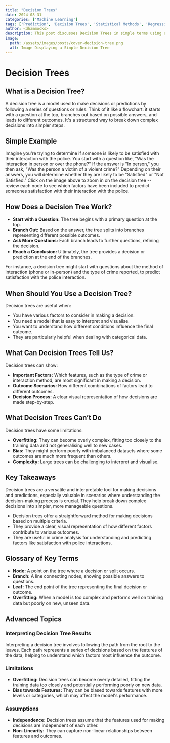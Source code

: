 ```yaml
---
title: "Decision Trees"
date: 2024-08-31
categories: ['Machine Learning']
tags: ['Prediction', 'Decision Trees', 'Statistical Methods', 'Regression Modelling', 'Classification']
author: <dhammocks>
description: This post discusses Decision Trees in simple terms using accessible language for all.
image:
  path: /assets/images/posts/cover-decision-tree.png
  alt: Image Displaying a Simple Decision Tree
---
```


# Decision Trees

## What is a Decision Tree?

A decision tree is a model used to make decisions or predictions by following a series of questions or rules. Think of it like a flowchart: it starts with a question at the top, branches out based on possible answers, and leads to different outcomes. It's a structured way to break down complex decisions into simpler steps.


## Simple Example

Imagine you're trying to determine if someone is likely to be satisfied with their interaction with the police. You start with a question like, "Was the interaction in person or over the phone?" If the answer is "In person," you then ask, "Was the person a victim of a violent crime?" Depending on their answers, you will determine whether they are likely to be "Satisfied" or "Not Satisfied." Click on the image above to zoom in on the decision tree -- review each node to see which factors have been included to predict someones satisfaction with their interaction with the police.


## How Does a Decision Tree Work?

- **Start with a Question:** The tree begins with a primary question at the top.
- **Branch Out:** Based on the answer, the tree splits into branches representing different possible outcomes.
- **Ask More Questions:** Each branch leads to further questions, refining the decision.
- **Reach a Conclusion:** Ultimately, the tree provides a decision or prediction at the end of the branches.

For instance, a decision tree might start with questions about the method of interaction (phone or in-person) and the type of crime reported, to predict satisfaction with the police interaction.


## When Should You Use a Decision Tree?

Decision trees are useful when:

- You have various factors to consider in making a decision.
- You need a model that is easy to interpret and visualise.
- You want to understand how different conditions influence the final outcome.
- They are particularly helpful when dealing with categorical data.

## What Can Decision Trees Tell Us?

Decision trees can show:

- **Important Factors:** Which features, such as the type of crime or interaction method, are most significant in making a decision.
- **Outcome Scenarios:** How different combinations of factors lead to different outcomes.
- **Decision Process:** A clear visual representation of how decisions are made step-by-step.

## What Decision Trees Can’t Do

Decision trees have some limitations:

- **Overfitting:** They can become overly complex, fitting too closely to the training data and not generalising well to new cases.
- **Bias:** They might perform poorly with imbalanced datasets where some outcomes are much more frequent than others.
- **Complexity:** Large trees can be challenging to interpret and visualise.

## Key Takeaways
Decision trees are a versatile and interpretable tool for making decisions and predictions, especially valuable in scenarios where understanding the decision-making process is crucial. They help break down complex decisions into simpler, more manageable questions.

- Decision trees offer a straightforward method for making decisions based on multiple criteria.
- They provide a clear, visual representation of how different factors contribute to various outcomes.
- They are useful in crime analysis for understanding and predicting factors like satisfaction with police interactions.


## Glossary of Key Terms
- **Node:** A point on the tree where a decision or split occurs.
- **Branch:** A line connecting nodes, showing possible answers to questions.
- **Leaf:** The end point of the tree representing the final decision or outcome.
- **Overfitting:** When a model is too complex and performs well on training data but poorly on new, unseen data.

## Advanced Topics

### Interpreting Decision Tree Results

Interpreting a decision tree involves following the path from the root to the leaves. Each path represents a series of decisions based on the features of the data, helping to understand which factors most influence the outcome.

### Limitations
- **Overfitting:** Decision trees can become overly detailed, fitting the training data too closely and potentially performing poorly on new data.
- **Bias towards Features:** They can be biased towards features with more levels or categories, which may affect the model's performance.

### Assumptions
- **Independence:** Decision trees assume that the features used for making decisions are independent of each other.
- **Non-Linearity:** They can capture non-linear relationships between features and outcomes.

